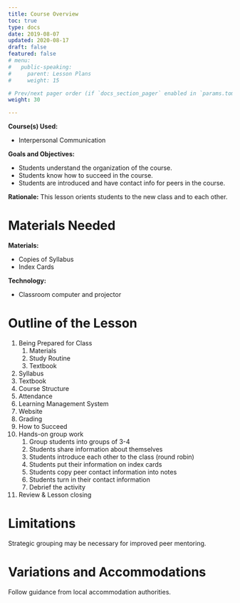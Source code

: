 ```yaml
---
title: Course Overview
toc: true
type: docs
date: 2019-08-07
updated: 2020-08-17
draft: false
featured: false
# menu:
#   public-speaking:
#     parent: Lesson Plans
#     weight: 15

# Prev/next pager order (if `docs_section_pager` enabled in `params.toml`)
weight: 30

---
```


**Course(s) Used:**

* Interpersonal Communication

**Goals and Objectives:**

* Students understand the organization of the course.
* Students know how to succeed in the course.
* Students are introduced and have contact info for peers in the course.

**Rationale:** This lesson orients students to the new class and to each other.

Materials Needed
================

**Materials:**

* Copies of Syllabus
* Index Cards

**Technology:**

* Classroom computer and projector

Outline of the Lesson
=====================

1.  Being Prepared for Class
    1. Materials
    2. Study Routine
    3. Textbook
2.  Syllabus
3.  Textbook
4.  Course Structure
5.  Attendance
6.  Learning Management System
7.  Website
8.  Grading
9.  How to Succeed
10. Hands-on group work
    1. Group students into groups of 3-4
    2. Students share information about themselves
    3. Students introduce each other to the class (round robin)
    4. Students put their information on index cards
    5. Students copy peer contact information into notes
    6. Students turn in their contact information
    7. Debrief the activity
11. Review & Lesson closing

Limitations
===========

Strategic grouping may be necessary for improved peer mentoring.

<!--
Debrief
=======
-->

Variations and Accommodations
=============================

Follow guidance from local accommodation authorities.

<!-- End Notes -->

<!-- Previous Versions:

   v#   | Date       | Modifications
  ------|------------|:--------------
  v0.01 | 2020-08-17 | Moodle is dead
  v0.00 | 2019-08-07 | Initial Version

-->


